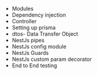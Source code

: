 - Modules
- Dependency injection
- Controller
- Setting up prisma
- dtos- Data Transfer Object
- NestJs pipes
- NestJs config module
- NestJs Guards
- NestJs custom param decorator
- End to End testing
